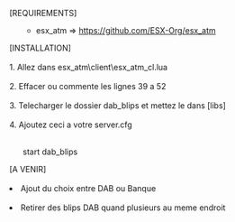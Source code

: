 [REQUIREMENTS]
<ul>
<ul>
<li>esx_atm =&gt; <a href="https://github.com/ESX-Org/esx_atm">https://github.com/ESX-Org/esx_atm</a></li>
</ul>
</ul>
[INSTALLATION]
<br><br>
1. Allez dans esx_atm\client\esx_atm_cl.lua
<br><br>
2. Effacer ou commente les lignes 39 a 52 
<br><br>
3. Telecharger le dossier dab_blips et mettez le dans [libs] 
<br><br>
4. Ajoutez ceci a votre server.cfg 
<br><br>
<ul>

start dab_blips
</ul>
</ul>
[A VENIR]
<br><br>
<li>Ajout du choix entre DAB ou Banque</li>
<br>
<li>Retirer des blips DAB quand plusieurs au meme endroit</li>
